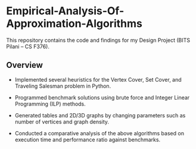 # Empirical-Analysis-Of-Approximation-Algorithms

This repository contains the code and findings for my Design Project (BITS Pilani – CS F376).

## Overview

- Implemented several heuristics for the Vertex Cover, Set Cover, and Traveling Salesman problem in Python.

- Programmed benchmark solutions using brute force and Integer Linear Programming (ILP) methods.

- Generated tables and 2D/3D graphs by changing parameters such as number of vertices and graph density.

- Conducted a comparative analysis of the above algorithms based on execution time and performance ratio against benchmarks.
